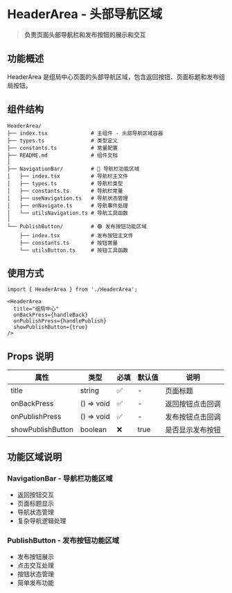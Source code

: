 # HeaderArea - 头部导航区域

> **负责页面头部导航栏和发布按钮的展示和交互**

## 功能概述

HeaderArea 是组局中心页面的头部导航区域，包含返回按钮、页面标题和发布组局按钮。

## 组件结构

```
HeaderArea/
├── index.tsx              # 主组件 - 头部导航区域容器
├── types.ts               # 类型定义
├── constants.ts           # 常量配置  
├── README.md              # 组件文档
│
├── NavigationBar/         # 🔸 导航栏功能区域
│   ├── index.tsx          # 导航栏主文件
│   ├── types.ts           # 导航栏类型
│   ├── constants.ts       # 导航栏常量
│   ├── useNavigation.ts   # 导航状态管理
│   ├── onNavigate.ts      # 导航事件处理
│   └── utilsNavigation.ts # 导航工具函数
│
└── PublishButton/         # 🟢 发布按钮功能区域
    ├── index.tsx          # 发布按钮主文件
    ├── constants.ts       # 按钮常量
    └── utilsButton.ts     # 按钮工具函数
```

## 使用方式

```tsx
import { HeaderArea } from './HeaderArea';

<HeaderArea 
  title="组局中心"
  onBackPress={handleBack}
  onPublishPress={handlePublish}
  showPublishButton={true}
/>
```

## Props 说明

| 属性 | 类型 | 必填 | 默认值 | 说明 |
|------|------|------|--------|------|
| title | string | ✅ | - | 页面标题 |
| onBackPress | () => void | ✅ | - | 返回按钮点击回调 |
| onPublishPress | () => void | ✅ | - | 发布按钮点击回调 |
| showPublishButton | boolean | ❌ | true | 是否显示发布按钮 |

## 功能区域说明

### NavigationBar - 导航栏功能区域
- 返回按钮交互
- 页面标题显示  
- 导航状态管理
- 复杂导航逻辑处理

### PublishButton - 发布按钮功能区域
- 发布按钮展示
- 点击交互处理
- 按钮状态管理
- 简单发布功能
